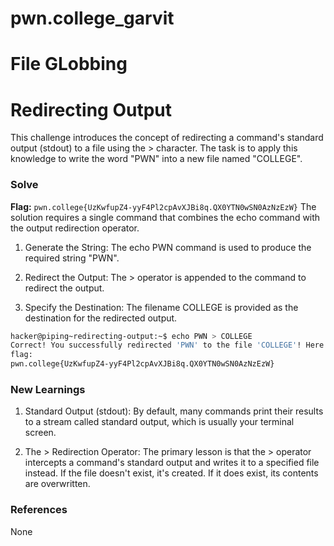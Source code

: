 # pwn.college_garvit
# File GLobbing

# Redirecting Output
This challenge introduces the concept of redirecting a command's standard output (stdout) to a file using the > character. The task is to apply this knowledge to write the word "PWN" into a new file named "COLLEGE".

### Solve
**Flag:** `pwn.college{UzKwfupZ4-yyF4Pl2cpAvXJBi8q.QX0YTN0wSN0AzNzEzW}`
The solution requires a single command that combines the echo command with the output redirection operator.

1. Generate the String: The echo PWN command is used to produce the required string "PWN".

2. Redirect the Output: The > operator is appended to the command to redirect the output.

3. Specify the Destination: The filename COLLEGE is provided as the destination for the redirected output.

```bash
hacker@piping~redirecting-output:~$ echo PWN > COLLEGE
Correct! You successfully redirected 'PWN' to the file 'COLLEGE'! Here is your
flag:
pwn.college{UzKwfupZ4-yyF4Pl2cpAvXJBi8q.QX0YTN0wSN0AzNzEzW}
```
    
### New Learnings
1. Standard Output (stdout): By default, many commands print their results to a stream called standard output, which is usually your terminal screen.

2. The > Redirection Operator: The primary lesson is that the > operator intercepts a command's standard output and writes it to a specified file instead. If the file doesn't exist, it's created. If it does exist, its contents are overwritten.
### References 
None